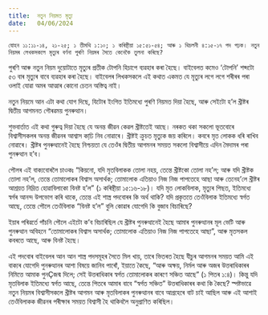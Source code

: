 ```yaml
---
title:  নতুন নিয়মত মৃত্যু
date:   04/06/2024
---
```


`যোহন ১১:১১-১৪, ২১-২৫; ১ তীমথি ১:১০; ১ কৰিন্থীয়া ১৫:৫১-৫৪; আৰু ১ থিচলনী ৪:১৫-১৭ পদ পঢ়ক। নতুন নিয়মৰ লেখকসকলে মৃত্যুৰ বৰ্ণনা পুৰণি নিয়মৰ সৈতে কেনেকৈ তুলনা কৰিছে?`

পুৰণি আৰু নতুন নিয়ম দুয়োটাতে মৃত্যুৰ প্ৰতীক টোপনি হিচাপে ব্যৱহাৰ কৰা হৈছে। বাইবেলত কমেও ‘টোপনি’ শব্দটো ৫৩ বাৰ মৃত্যুৰ বাবে ব্যৱহাৰ কৰা হৈছে। বাইবেলৰ লিখকসকলে এই কথাত একমত যে মৃত্যুৰ লগে লগে শৰীৰৰ পৰা ওলাই যোৱা অমৰ আত্মাৰ কোনো চেতন অস্তিত্ব নাই।

নতুন নিয়মে আন এটা কথা যোগ দিছে, যিটোৰ ইংগিত ইতিমধ্যে পুৰণি নিয়মত দিয়া হৈছে, আৰু সেইটো হ’ল খ্ৰীষ্টৰ দ্বিতীয় আগমনত গৌৰৱময় পুনৰুত্থান।

শুভবাৰ্তাত এই কথা গুৰুত্ব দিয়া হৈছে যে অনন্ত জীৱন কেৱল খ্ৰীষ্টতেই আছে। নৰকত থকা সকলো ভূতবোৰে বিশ্বাসীসকলৰ অনন্ত জীৱনৰ আশ্বাস কাঢি় নিব নোৱাৰে। খ্ৰীষ্টই ক্ৰুচত মৃত্যুক জয় কৰিলে। কবৰে মৃত লোকক ধৰি ৰাখিব নোৱাৰে। খ্ৰীষ্টৰ পুনৰুত্থানেই হৈছে নিশ্চয়তা যে তেওঁৰ দ্বিতীয় আগমনৰ সময়ত সকলো বিশ্বাসীয়ে এদিন মৈদামৰ পৰা পুনৰুত্থান হ’ব।

পৌলৰ এই বাক্যবোৰলৈ চাওকঃ “কিয়নো, যদি মৃতবিলাকক তোলা নহয়, তেন্তে খ্ৰীষ্টকো তোলা নহ’ল; আৰু যদি খ্ৰীষ্টক তোলা নহ’ল, তেন্তে তোমালোকৰ বিশ্বাস অসাৰ্থক; তোমালোক এতিয়াও নিজ নিজ পাপতেহে আছা আৰু তেনেহ’লে খ্ৰীষ্টৰ আশ্ৰয়ত নিদ্ৰিত হোৱাবিলাকো বিনষ্ট হ’ল” (১ কৰিন্থীয়া ১৫:১৬-১৮)। যদি মৃত লোকবিলাক, মৃত্যুৰ পিছত, ইতিমধ্যে স্বৰ্গৰ আনন্দ উপভোগ কৰি থাকে, তেন্তে এই শাস্ত্ৰ পদবোৰৰ কি অৰ্থ থাকি? যদি প্ৰকৃততে তেওঁবিলাক ইতিমধ্যে স্বৰ্গত আছে, তেন্তে পৌলে তেওঁবিলাক “বিনষ্ট হ’ল” বুলি কোৱাৰ যোগেদি কি বুজাব বিচাৰিছে?

ইয়াৰ পৰিৱৰ্তে পাঁচনি পৌলে এইটো ক’ব বিচাৰিছিল যে খ্ৰীষ্টৰ পুনৰুত্থানেই হৈছে আমাৰ পুনৰুত্থানৰ মূল ভেটি আৰু পুনৰুত্থান অবিহনে “তোমালোকৰ বিশ্বাস অসাৰ্থক; তোমালোক এতিয়াও নিজ নিজ পাপতেহে আছা”, আৰু মৃতসকল কবৰতে আছে, আৰু বিনষ্ট হৈছে।

এই পদবোৰ বাইবেলৰ আন আন শাস্ত্ৰ পদসমূহৰ সৈতে মিল খায়, তাৰে ভিতৰত হৈছে যীচুৰ আগমনৰ সময়ত আমি এই বাক্যৰ যোগেদি পুনৰুত্থানৰ আশা বিষয়ে জানিব পাৰোঁ, ইয়াতে কৈছে, “আৰু অক্ষয়, নিৰ্মল আৰু অজৰ উত্তৰাধিকাৰৰ নিমিত্তে আমাক পুনÇজন্ম দিলে; সেই উত্তৰাধিকাৰ স্বৰ্গত তোমালোকৰ কাৰণে সঞ্চিত আছে” (১ পিতৰ ১:৪)। কিন্তু যদি মৃতবিলাক ইতিমধ্যে স্বৰ্গত আছে, তেন্তে পিতৰে আমাৰ বাবে “স্বৰ্গত সঞ্চিত” উত্তৰাধিকাৰৰ কথা কি কৈছে? স্পষ্টভাৱে নতুন নিয়মৰ বিশ্বাসীসকলে খ্ৰীষ্টৰ আগমন আৰু মৃতবিলাকৰ পুনৰুত্থানৰ বাবে আগ্ৰহেৰে বাট চাই আছিল আৰু এই আশাই তেওঁবিলাকক জীৱনৰ পৰীক্ষাৰ সময়ত বিশ্বাসী হৈ থাকিবলৈ অনুপ্ৰাণিত কৰিছিল।